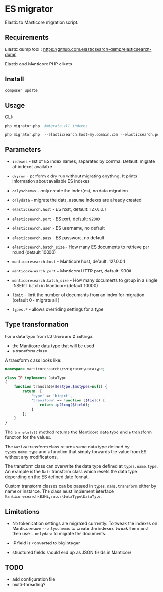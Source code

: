 ES migrator
===========

Elastic to Manticore migration script.

Requirements
------------

Elastic dump tool : https://github.com/elasticsearch-dump/elasticsearch-dump

Elastic and Manticore PHP clients

Install
-------

```bash
composer update
```


Usage
-----

CLI:
```php
php migrator.php  #migrate all indexes
```

```php
php migrator.php  --elasticsearch.host=my.domain.com --elasticsearch.port=9200 --indexes=index1,index2
```

Parameters
----------
* `indexes` - list of ES index names, separated by comma. Default:  migrate all indexes available
* `dryrun` - perform a dry run without migrating anything. It prints information about available ES indexes
* `onlyschemas` - only create the index(es), no data migration
* `onlydata` - migrate the data, assume indexes are already created
* `elasticsearch.host` - ES host, default: 127.0.0.1
* `elasticsearch.port` - ES port, default: `92000`
* `elasticsearch.user` - ES username, no default 
* `elasticsearch.pass` - ES password, no default
* `elasticsearch.batch_size` - How many ES documents to retrieve per round (default 10000)  
* `manticoresearch.host` - Manticore host, default: 127.0.0.1
* `manticoresearch.port` - Manticore HTTP port, default: 9308
* `manticoresearch.batch_size` - How many documents to group in a single INSERT batch in Manticore (default 10000)
* `limit` - limit the number of documents from an index for migration (default 0 - migrate all )

* `types.*` - allows overriding settings for a type

Type transformation
-------------------
For a data type from ES there are 2 settings:
* the Manticore data type that will be used 
* a transform class

A transform class looks like:
```php
namespace Manticoresearch\ESMigrator\DataType;

class IP implements DataType
{
    function translate($estype,$mstypes=null) {
        return  [
            'type' => 'bigint',
            'transform' => function ($field) {
                return ip2long($field);
            }
        ];
    }
}
```
The `translate()` method returns the Manticore data type and a transform function for the values.

The `Native` transform class returns same data type defined by `types.name.type` and a function that simply forwards
the value from ES without any modifications.

The transform class can overwrite the data type defined at `types.name.type`. An example is the `Date` transform class
which resets the data type depending on the ES defined date format.

Custom transform classes can be passed in `types.name.transform` either by name or instance. The class must implement interface `Manticoresearch\ESMigrator\DataType\DataType`.

Limitations
-----------

* No tokenization settings are migrated currently. To tweak the indexes on Manticore use `--onlyschemas` to create 
the indexes, tweak them and then use `--onlydata` to migrate the documents.

* IP field is converted to big integer
* structured fields should end up as JSON fields in Manticore

TODO
----

* add configuration file
* multi-threading?

